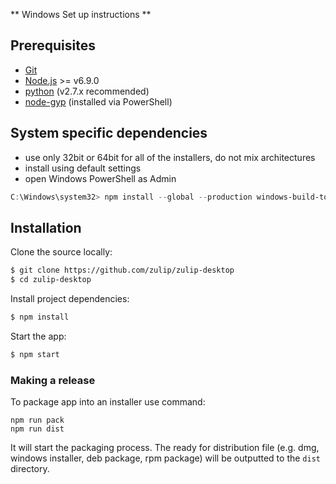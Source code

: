 ** Windows Set up instructions **

## Prerequisites

- [Git](http://git-scm.com/book/en/v2/Getting-Started-Installing-Git)
- [Node.js](https://nodejs.org) >= v6.9.0
- [python](https://www.python.org/downloads/release/python-2713/) (v2.7.x recommended)
- [node-gyp](https://github.com/nodejs/node-gyp#installation) (installed via PowerShell)

## System specific dependencies

- use only 32bit or 64bit for all of the installers, do not mix architectures
- install using default settings
- open Windows PowerShell as Admin

```powershell
C:\Windows\system32> npm install --global --production windows-build-tools
```

## Installation

Clone the source locally:

```sh
$ git clone https://github.com/zulip/zulip-desktop
$ cd zulip-desktop
```

Install project dependencies:

```sh
$ npm install
```

Start the app:

```sh
$ npm start
```

### Making a release

To package app into an installer use command:

```
npm run pack
npm run dist
```

It will start the packaging process. The ready for distribution file (e.g. dmg, windows installer, deb package, rpm package) will be outputted to the `dist` directory.
